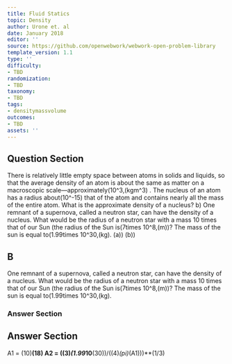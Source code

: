 ```yaml
---
title: Fluid Statics
topic: Density
author: Urone et. al
date: January 2018
editor: ''
source: https://github.com/openwebwork/webwork-open-problem-library
template_version: 1.1
type: ''
difficulty:
- TBD
randomization:
- TBD
taxonomy:
- TBD
tags:
- densitymassvolume
outcomes:
- TBD
assets: ''
---
```


## Question Section 

There is relatively little empty space between atoms in solids and liquids, so that the average density of an atom is about the same as matter on a macroscopic scale—approximately(10^3,(kgm^3)  . The nucleus of an atom has a radius about(10^-15)  that of the atom and contains nearly all the mass of the entire atom. What is the approximate density of a nucleus? b) One remnant of a supernova, called a neutron star, can have the density of a nucleus. What would be the radius of a neutron star with a mass 10 times that of our Sun (the radius of the Sun is(7times 10^8,(m))? The mass of the sun is equal to(1.99times 10^30,(kg).
(a))
(b))

## B
One remnant of a supernova, called a neutron star, can have the density of a nucleus. What would be the radius of a neutron star with a mass 10 times that of our Sun (the radius of the Sun is(7times 10^8,(m))? The mass of the sun is equal to(1.99times 10^30,(kg).
### Answer Section


## Answer Section

A1 = (10)**(18)
A2 = ((3)*(1.99*10**(30))/((4)*(pi)*(A1)))**(1/3)